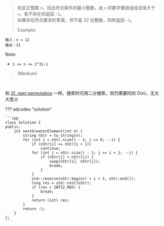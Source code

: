 <!-- prettier-ignore-start -->

> 给定正整数 `n`，找出符合条件的最小整数，由 `n` 的数字重排组成且值大于 `n`，若不存在则返回 `-1`。<br>
> 如果存在符合要求的答案，但不是 32 位整数，同样返回 `-1`。<br>
>
> Example: 
>
```
输入：n = 12
输出：21
```
Note:
>
-  `1 <= n <= 2^31-1`
>
>  (Medium)

<!-- prettier-ignore-end -->

<br>

和 <a href="../31/">31. next permutation</a> 一样。搜索时可用二分搜索，但仍需要时间 $O(n)$，无太大意义

??? adcodes "solution"

    ```cpp
    class Solution {
    public:
        int nextGreaterElement(int n) {
            string nStr = to_string(n);
            for (int i = nStr.size() - 2; i >= 0; --i) {
                if (nStr[i] >= nStr[i + 1])
                    continue;
                for (int j = nStr.size() - 1; j >= i + 1; --j) {
                    if (nStr[j] > nStr[i]) {
                        swap(nStr[i], nStr[j]);
                        break;
                    }
                }
                std::reverse(nStr.begin() + i + 1, nStr.end());
                long res = std::stol(nStr);
                if (res > INT32_MAX) {
                    break;
                }
                return (int) res;
            }
            return -1;
        }
    };
    ```
